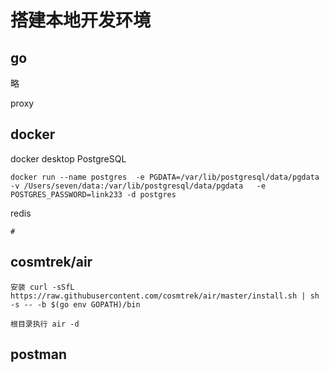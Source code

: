 # 搭建本地开发环境

## go
略

proxy

## docker
docker desktop
PostgreSQL
```
docker run --name postgres  -e PGDATA=/var/lib/postgresql/data/pgdata -v /Users/seven/data:/var/lib/postgresql/data/pgdata   -e POSTGRES_PASSWORD=link233 -d postgres
```
redis
```shell script
# 
```


## cosmtrek/air

```
安装 curl -sSfL https://raw.githubusercontent.com/cosmtrek/air/master/install.sh | sh -s -- -b $(go env GOPATH)/bin

根目录执行 air -d
```


## postman 